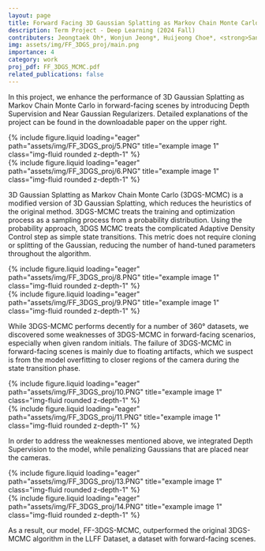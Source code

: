 ```yaml
---
layout: page
title: Forward Facing 3D Gaussian Splatting as Markov Chain Monte Carlo
description: Term Project - Deep Learning (2024 Fall)
contributers: Jeongtaek Oh*, Wonjun Jeong*, Huijeong Choe*, <strong>Sanghyun Hahn*</strong>
img: assets/img/FF_3DGS_proj/main.png
importance: 4
category: work
proj_pdf: FF_3DGS_MCMC.pdf
related_publications: false
---
```


In this project, we enhance the performance of 3D Gaussian Splatting as Markov Chain Monte Carlo in forward-facing scenes by introducing Depth Supervision and Near Gaussian Regularizers. 
Detailed explanations of the project can be found in the downloadable paper on the upper right. 

<div class="row align-items-center">
    <div class="col-sm mt-3 mt-md-0">
        {% include figure.liquid loading="eager" path="assets/img/FF_3DGS_proj/5.PNG" title="example image 1" class="img-fluid rounded z-depth-1" %}
    </div>
    <div class="col-sm mt-3 mt-md-0">
        {% include figure.liquid loading="eager" path="assets/img/FF_3DGS_proj/6.PNG" title="example image 1" class="img-fluid rounded z-depth-1" %}
    </div>
</div>

3D Gaussian Splatting as Markov Chain Monte Carlo (3DGS-MCMC) is a modified version of 3D Gaussian Splatting, which reduces the heuristics of the original method. 3DGS-MCMC treats the training and optimization process as a sampling process from a probability distribution. 
Using the probability approach, 3DGS MCMC treats the complicated Adaptive Density Control step as simple state transitions.
This metric does not require cloning or splitting of the Gaussian, reducing the number of hand-tuned parameters throughout the algorithm.

<div class="row align-items-center">
    <div class="col-sm mt-3 mt-md-0">
        {% include figure.liquid loading="eager" path="assets/img/FF_3DGS_proj/8.PNG" title="example image 1" class="img-fluid rounded z-depth-1" %}
    </div>
    <div class="col-sm mt-3 mt-md-0">
        {% include figure.liquid loading="eager" path="assets/img/FF_3DGS_proj/9.PNG" title="example image 1" class="img-fluid rounded z-depth-1" %}
    </div>
</div>

While 3DGS-MCMC performs decently for a number of 360° datasets, we discovered some weaknesses of 3DGS-MCMC in forward-facing scenarios, especially when given random initials. 
The failure of 3DGS-MCMC in forward-facing scenes is mainly due to floating artifacts, which we suspect is from the model overfitting to closer regions of the camera during the state transition phase.

<div class="row">
    <div class="col-sm mt-3 mt-md-0">
        {% include figure.liquid loading="eager" path="assets/img/FF_3DGS_proj/10.PNG" title="example image 1" class="img-fluid rounded z-depth-1" %}
    </div>
    <div class="col-sm mt-3 mt-md-0">
        {% include figure.liquid loading="eager" path="assets/img/FF_3DGS_proj/11.PNG" title="example image 1" class="img-fluid rounded z-depth-1" %}
    </div>
</div>

In order to address the weaknesses mentioned above, we integrated Depth Supervision to the model, while penalizing Gaussians that are placed near the cameras. 

<div class="row">
    <div class="col-sm mt-3 mt-md-0">
        {% include figure.liquid loading="eager" path="assets/img/FF_3DGS_proj/13.PNG" title="example image 1" class="img-fluid rounded z-depth-1" %}
    </div>
    <div class="col-sm mt-3 mt-md-0">
        {% include figure.liquid loading="eager" path="assets/img/FF_3DGS_proj/14.PNG" title="example image 1" class="img-fluid rounded z-depth-1" %}
    </div>
</div>

As a result, our model, FF-3DGS-MCMC, outperformed the original 3DGS-MCMC algorithm in the LLFF Dataset, a dataset with forward-facing scenes. 
